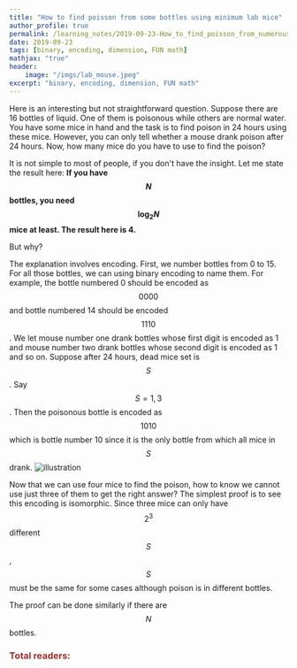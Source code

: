 ```yaml
---
title: "How to find poisson from some bottles using minimum lab mice"
author_profile: true
permalink: /learning_notes/2019-09-23-How_to_find_poisson_from_numerous_bottles/
date: 2019-09-23
tags: [binary, encoding, dimension, FUN math]
mathjax: "true"
header:
    image: "/imgs/lab_mouse.jpeg"
excerpt: "binary, encoding, dimension, FUN math"
---
```


Here is an interesting but not straightforward question. Suppose there are 16 bottles of liquid. One of them is poisonous while others are normal water. You have some mice in hand and the task is to find poison in 24 hours using these mice. However, you can only tell whether a mouse drank poison after 24 hours. Now, how many mice do you have to use to find the poison?

It is not simple to most of people, if you don't have the insight. Let me state the result here: **If you have $$N$$ bottles, you need $$\log_2 N$$ mice at least. The result here is 4.**

But why?

The explanation involves encoding. First, we number bottles from 0 to 15. For all those bottles, we can using binary encoding to name them. For example, the bottle numbered 0 should be encoded as $$0000$$ and bottle numbered 14 should be encoded $$1110$$. We let mouse number one drank bottles whose first digit is encoded as 1 and mouse number two drank bottles whose second digit is encoded as 1 and so on. Suppose after 24 hours, dead mice set is $$S$$. Say $$S={1,3}$$. Then the poisonous bottle is encoded as $$1010$$ which is bottle number 10 since it is the only bottle from which all mice in $$S$$ drank.
![illustration](../../imgs/mice_plot1.png)

Now that we can use four mice to find the poison, how to know we cannot use just three of them to get the right answer? The simplest proof is to see this encoding is isomorphic. Since three mice can only have $$2^3$$ different $$S$$, $$S$$ must be the same for some cases although poison is in different bottles.

The proof can be done similarly if there are $$N$$ bottles.

<script async src="//busuanzi.ibruce.info/busuanzi/2.3/busuanzi.pure.mini.js">
</script>

<h3 id="busuanzi_container_page_pv" style="align-content: center; color:brown; font: 200">
  Total readers: <span id="busuanzi_value_page_pv"></span>
</h3>
